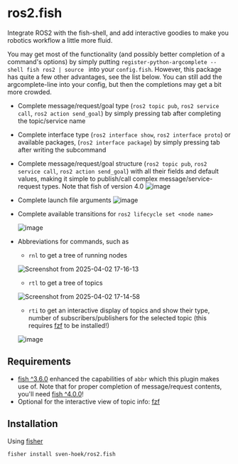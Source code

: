 # ros2.fish
Integrate ROS2 with the fish-shell, and add interactive goodies to make you robotics workflow a little more fluid.

You may get most of the functionality (and possibly better completion of a command's options) by simply putting `register-python-argcomplete --shell fish ros2 | source ` into your `config.fish`. However, this package has quite a few other advantages, see the list below. You can still add the argcomplete-line into your config, but then the completions may get a bit more crowded.

- Complete message/request/goal type (`ros2 topic pub`, `ros2 service call`, `ros2 action send_goal`) by simply pressing tab after completing the topic/service name
- Complete interface type (`ros2 interface show`, `ros2 interface proto`) or available packages, (`ros2 interface package`) by simply pressing tab after writing the subcommand
- Complete message/request/goal structure (`ros2 topic pub`, `ros2 service call`, `ros2 action send_goal`) with all their fields and default values, making it simple to publish/call complex message/service-request types. Note that fish of version 4.0
  ![image](https://github.com/user-attachments/assets/54e15b0d-c452-4906-a975-128db0e1116f)

- Complete launch file arguments
  ![image](https://github.com/user-attachments/assets/7973e69b-569b-4b6d-8250-5e702b8b3d29)

- Complete available transitions for `ros2 lifecycle set <node name>`

  ![image](https://github.com/user-attachments/assets/cc4033e1-46f8-4ec8-8cdf-c9a2a8f85bb3)

- Abbreviations for commands, such as
  - `rnl` to get a tree of running nodes

  ![Screenshot from 2025-04-02 17-16-13](https://github.com/user-attachments/assets/754322eb-7c05-445a-a336-1e76917d53d6)


  - `rtl` to get a tree of topics

  ![Screenshot from 2025-04-02 17-14-58](https://github.com/user-attachments/assets/475d2afb-5c5c-4782-b4cf-0eab9e45c16a)


  - `rti` to get an interactive display of topics and show their type, number of subscribers/publishers for the selected topic (this requires [fzf](https://github.com/junegunn/fzf) to be installed!)

  ![image](https://github.com/user-attachments/assets/5a714cb9-52af-4183-ba3a-bed668afc61e)




## Requirements

- [fish ^3.6.0](https://github.com/fish-shell/fish-shell/releases/tag/3.6.0) enhanced the capabilities of `abbr` which this plugin makes use of. Note that for proper completion of message/request contents, you'll need [fish ^4.0.0](https://github.com/fish-shell/fish-shell/releases/tag/4.0.0)!
- Optional for the interactive view of topic info: [fzf](https://github.com/junegunn/fzf)

## Installation

Using [fisher](https://github.com/jorgebucaran/fisher)

```sh
fisher install sven-hoek/ros2.fish
```
